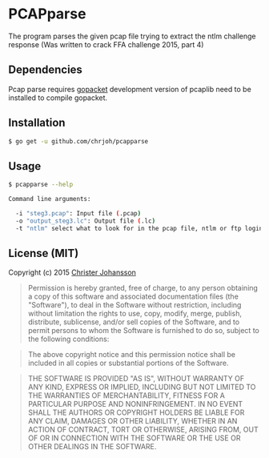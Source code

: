 PCAPparse
=========

The program parses the given pcap file trying to extract the ntlm challenge response
(Was written to crack FFA challenge 2015, part 4)

## Dependencies
Pcap parse requires [gopacket](https://github.com/google/gopacket)
development version of pcaplib need to be installed to compile gopacket.

## Installation

```bash
$ go get -u github.com/chrjoh/pcapparse
```

## Usage

```bash
$ pcapparse --help

Command line arguments:

  -i "steg3.pcap": Input file (.pcap)
  -o "output_steg3.lc": Output file (.lc)
  -t "ntlm" select what to look for in the pcap file, ntlm or ftp logins
```

## License (MIT)

Copyright (c) 2015 [Christer Johansson](http://blog.lodakai.com/)

> Permission is hereby granted, free of charge, to any person obtaining
> a copy of this software and associated documentation files (the
> "Software"), to deal in the Software without restriction, including
> without limitation the rights to use, copy, modify, merge, publish,
> distribute, sublicense, and/or sell copies of the Software, and to
> permit persons to whom the Software is furnished to do so, subject to
> the following conditions:

> The above copyright notice and this permission notice shall be
> included in all copies or substantial portions of the Software.

> THE SOFTWARE IS PROVIDED "AS IS", WITHOUT WARRANTY OF ANY KIND,
> EXPRESS OR IMPLIED, INCLUDING BUT NOT LIMITED TO THE WARRANTIES OF
> MERCHANTABILITY, FITNESS FOR A PARTICULAR PURPOSE AND
> NONINFRINGEMENT. IN NO EVENT SHALL THE AUTHORS OR COPYRIGHT HOLDERS BE
> LIABLE FOR ANY CLAIM, DAMAGES OR OTHER LIABILITY, WHETHER IN AN ACTION
> OF CONTRACT, TORT OR OTHERWISE, ARISING FROM, OUT OF OR IN CONNECTION
> WITH THE SOFTWARE OR THE USE OR OTHER DEALINGS IN THE SOFTWARE.
